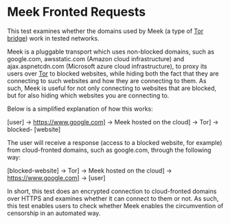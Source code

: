 # Meek Fronted Requests

This test examines whether the domains used by Meek (a type of [Tor
bridge](https://bridges.torproject.org/)) work in tested networks.

Meek is a pluggable transport which uses non-blocked domains, such as
google.com, awsstatic.com (Amazon cloud infrastructure) and ajax.aspnetcdn.com
(Microsoft azure cloud infrastructure), to proxy its users over
[Tor](https://www.torproject.org/) to blocked websites, while hiding both the
fact that they are connecting to such websites and how they are connecting to
them. As such, Meek is useful for not only connecting to websites that are
blocked, but for also hiding which websites you are connecting to.

Below is a simplified explanation of how this works:

[user] → https://www.google.com] → Meek hosted on the cloud] → Tor] → blocked-
[website]

The user will receive a response (access to a blocked website, for example) from
cloud-fronted domains, such as google.com, through the following way:

[blocked-website] → Tor] → Meek hosted on the cloud] → https://www.google.com] →
[user]

In short, this test does an encrypted connection to cloud-fronted domains over
HTTPS and examines whether it can connect to them or not. As such, this test
enables users to check whether Meek enables the circumvention of censorship in
an automated way.
